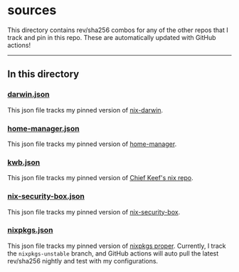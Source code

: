 # sources

This directory contains rev/sha256 combos for any of the other repos that I track and pin in this repo. These are automatically updated with GitHub actions!

---

## In this directory

### [darwin.json](./darwin.json)

This json file tracks my pinned version of [nix-darwin]().

### [home-manager.json](./home-manager.json)

This json file tracks my pinned version of [home-manager](https://github.com/nix-community/home-manager).

### [kwb.json](./kwb.json)

This json file tracks my pinned version of [Chief Keef's nix repo](https://github.com/kwbauson/cfg).

### [nix-security-box.json](./nix-security-box.json)

This json file tracks my pinned version of [nix-security-box](https://github.com/fabaff/nix-security-box).

### [nixpkgs.json](./nixpkgs.json)

This json file tracks my pinned version of [nixpkgs proper](https://github.com/NixOS/nixpkgs). Currently, I track the `nixpkgs-unstable` branch, and GitHub actions will auto pull the latest rev/sha256 nightly and test with my configurations.
